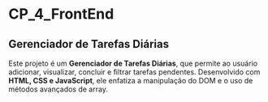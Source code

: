# CP_4_FrontEnd

## Gerenciador de Tarefas Diárias

Este projeto é um **Gerenciador de Tarefas Diárias**, que permite ao usuário adicionar, visualizar, concluir e filtrar tarefas pendentes. Desenvolvido com **HTML, CSS e JavaScript**, ele enfatiza a manipulação do DOM e o uso de métodos avançados de array.


